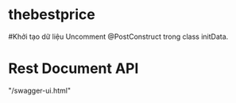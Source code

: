 # thebestprice

#Khởi tạo dữ liệu
Uncomment @PostConstruct trong class initData.

# Rest Document API
"/swagger-ui.html"